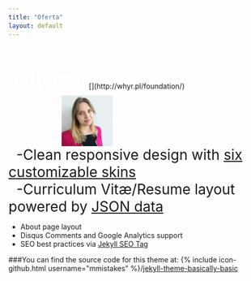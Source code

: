 ```yaml
---
title: "Oferta"
layout: default
---
```




<br/>
<br/>
&nbsp;&nbsp; <span style="color:#fff; font-family: 'Bebas Neue'; font-size: 4em;">Oferta</span>
[<img src='ciastka.jpg' id="logo" align="right" height="20%" width="20%" hspace="298"/>](http://whyr.pl/foundation/)

&nbsp;&nbsp;<span style="font-size: 2em"> -Clean responsive design with [six customizable skins](#skin)</span><br/>
&nbsp;&nbsp;<span style="font-size: 2em"> -Curriculum Vitæ/Resume layout powered by [JSON data](http://registry.jsonresume.org/)</span>
- About page layout
- Disqus Comments and Google Analytics support 
- SEO best practices via [Jekyll SEO Tag](https://github.com/jekyll/jekyll-seo-tag/)




###You can find the source code for this theme at: {% include icon-github.html username="mmistakes" %}/[jekyll-theme-basically-basic](https://github.com/mmistakes/jekyll-theme-basically-basic)





